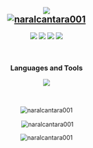 <h2 align="center">
  <a href="#">
    <img src="https://readme-typing-svg.herokuapp.com?color=dcd6f7&lines=Hi+👋;I'm+Nar&center=true&size=30" /></br>
  <img src="https://komarev.com/ghpvc/?username=naralcantara001&label=Profile%20views&color=424874&style=flat-square" alt="naralcantara001" />
  </a>
</h2>

<p align="center">
<a href="https://twitter.com/naralcantara01" target="_blank">
<img src="https://skillicons.dev/icons?i=twitter&theme=dark" ></a>
 
<a href="https://linkedin.com/in/naralcantara001" target="_blank">
<img src="https://skillicons.dev/icons?i=linkedin&theme=dark" ></a>
  
 <a href="https://www.instagram.com/naralcantara01/" target="_blank">
<img src="https://skillicons.dev/icons?i=instagram&theme=dark" ></a>
  
 <a href="https://codepen.io/naralcantara001" target="_blank">
<img src="https://skillicons.dev/icons?i=codepen&theme=dark" ></a>
 </p>
 
 <br>

 
<h3 align="center">Languages and Tools</h3>
<div align="center">
   <img src="https://skillicons.dev/icons?i=css,html,javascript,sass,react,figma&theme=dark" />
</div>
<br>
<br>


<p align="center"><img align="center" src="https://github-readme-stats.vercel.app/api/top-langs?username=naralcantara001&show_icons=true&locale=en&layout=compact&theme=tokyonight&title_color=dcd6f7&text_color=dcd6f7&hide_border=true" alt="naralcantara001" /></p>

<p align="center">&nbsp;<img align="center" src="https://github-readme-stats.vercel.app/api?username=naralcantara001&show_icons=true&locale=en&theme=tokyonight&title_color=dcd6f7&text_color=dcd6f7&hide_border=true" alt="naralcantara001" /></p>

<p align="center"><img align="center" src="https://github-readme-streak-stats.herokuapp.com/?user=naralcantara001&show_icons=true&locale=en&theme=tokyonight&text_color=dcd6f7&hide_border=true" alt="naralcantara001" /></p>


